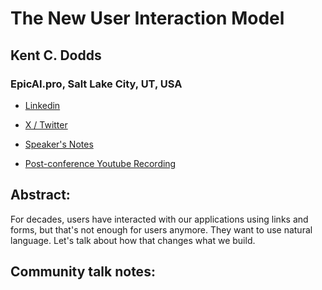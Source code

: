 # The New User Interaction Model 

## Kent C. Dodds
### EpicAI.pro, Salt Lake City, UT, USA 
- [Linkedin](https://www.linkedin.com/in/kentcdodds) 

- [X / Twitter](https://x.com/kentcdodds) 

- [Speaker's Notes]()
- [Post-conference Youtube Recording]()
## Abstract: 

For decades, users have interacted with our applications using links and forms, but that's not enough for users anymore. They want to use natural language. Let's talk about how that changes what we build.
## Community talk notes: 